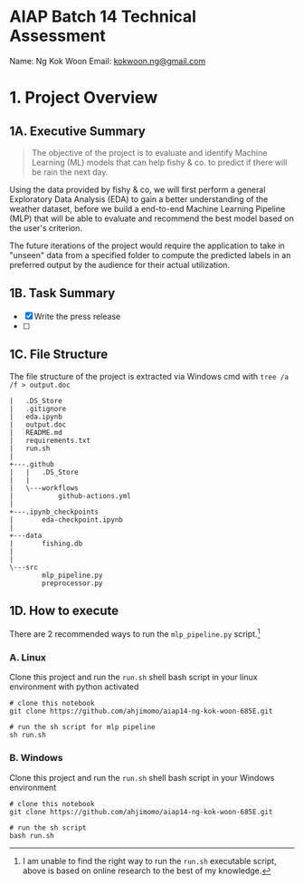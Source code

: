 # AIAP Batch 14 Technical Assessment
Name: Ng Kok Woon
Email: kokwoon.ng@gmail.com

# 1. Project Overview
## 1A. Executive Summary
> The objective of the project is to evaluate and identify Machine Learning (ML) models that can help
> fishy & co. to predict if there will be rain the next day. 

Using the data provided by fishy & co, we will first perform a general Exploratory Data Analysis (EDA) 
to gain a better understanding of the weather dataset, before we build a end-to-end Machine Learning Pipeline (MLP)
that will be able to evaluate and recommend the best model based on the user's criterion.

The future iterations of the project would require the application to take in "unseen" data from a specified folder
to compute the predicted labels in an preferred output by the audience for their actual utilization. 

## 1B. Task Summary
- [x] Write the press release
- [ ] 

## 1C. File Structure
The file structure of the project is extracted via Windows cmd with `tree /a /f > output.doc`
```
|   .DS_Store
|   .gitignore
|   eda.ipynb
|   output.doc
|   README.md
|   requirements.txt
|   run.sh
|   
+---.github
|   |   .DS_Store
|   |   
|   \---workflows
|           github-actions.yml
|           
+---.ipynb_checkpoints
|       eda-checkpoint.ipynb
|       
+---data
|       fishing.db
|       
|           
\---src
        mlp_pipeline.py
        preprocessor.py
```

## 1D. How to execute
There are 2 recommended ways to run the `mlp_pipeline.py` script.[^1]

### A. Linux
Clone this project and run the `run.sh` shell bash script in your linux environment with python activated
```
# clone this notebook
git clone https://github.com/ahjimomo/aiap14-ng-kok-woon-685E.git

# run the sh script for mlp pipeline
sh run.sh
```

### B. Windows
Clone this project and run the `run.sh` shell bash script in your Windows environment
```
# clone this notebook
git clone https://github.com/ahjimomo/aiap14-ng-kok-woon-685E.git

# run the sh script
bash run.sh
```
[^1]: I am unable to find the right way to run the `run.sh` executable script, above is based on online research to the best of my knowledge.



